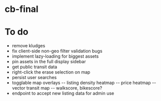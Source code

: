 # cb-final

# To do
- remove kludges
- fix client-side non-geo filter validation bugs
- implement lazy-loading for biggest assets
- pin assets in the full display sidebar
- get public transit data
- right-click the erase selection on map
- persist user searches
- togglable map overlays
-- listing density heatmap
-- price heatmap
-- vector transit map
-- walkscore, bikescore?
- endpoint to accept new listing data for admin use
